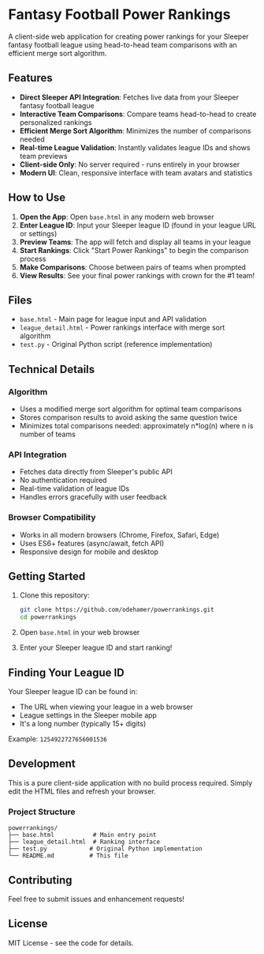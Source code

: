 # Fantasy Football Power Rankings

A client-side web application for creating power rankings for your Sleeper fantasy football league using head-to-head team comparisons with an efficient merge sort algorithm.

## Features

- **Direct Sleeper API Integration**: Fetches live data from your Sleeper fantasy football league
- **Interactive Team Comparisons**: Compare teams head-to-head to create personalized rankings
- **Efficient Merge Sort Algorithm**: Minimizes the number of comparisons needed
- **Real-time League Validation**: Instantly validates league IDs and shows team previews
- **Client-side Only**: No server required - runs entirely in your browser
- **Modern UI**: Clean, responsive interface with team avatars and statistics

## How to Use

1. **Open the App**: Open `base.html` in any modern web browser
2. **Enter League ID**: Input your Sleeper league ID (found in your league URL or settings)
3. **Preview Teams**: The app will fetch and display all teams in your league
4. **Start Rankings**: Click "Start Power Rankings" to begin the comparison process
5. **Make Comparisons**: Choose between pairs of teams when prompted
6. **View Results**: See your final power rankings with crown for the #1 team!

## Files

- `base.html` - Main page for league input and API validation
- `league_detail.html` - Power rankings interface with merge sort algorithm
- `test.py` - Original Python script (reference implementation)

## Technical Details

### Algorithm
- Uses a modified merge sort algorithm for optimal team comparisons
- Stores comparison results to avoid asking the same question twice
- Minimizes total comparisons needed: approximately n*log(n) where n is number of teams

### API Integration
- Fetches data directly from Sleeper's public API
- No authentication required
- Real-time validation of league IDs
- Handles errors gracefully with user feedback

### Browser Compatibility
- Works in all modern browsers (Chrome, Firefox, Safari, Edge)
- Uses ES6+ features (async/await, fetch API)
- Responsive design for mobile and desktop

## Getting Started

1. Clone this repository:
   ```bash
   git clone https://github.com/odehamer/powerrankings.git
   cd powerrankings
   ```

2. Open `base.html` in your web browser

3. Enter your Sleeper league ID and start ranking!

## Finding Your League ID

Your Sleeper league ID can be found in:
- The URL when viewing your league in a web browser
- League settings in the Sleeper mobile app
- It's a long number (typically 15+ digits)

Example: `1254922727656001536`

## Development

This is a pure client-side application with no build process required. Simply edit the HTML files and refresh your browser.

### Project Structure
```
powerrankings/
├── base.html           # Main entry point
├── league_detail.html  # Ranking interface
├── test.py            # Original Python implementation
└── README.md          # This file
```

## Contributing

Feel free to submit issues and enhancement requests!

## License

MIT License - see the code for details.
